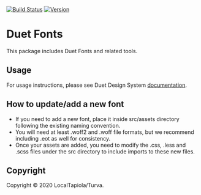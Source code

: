 [![Build Status](https://lt-devtool.visualstudio.com/Duet%20Design%20System/_apis/build/status/Duet%20Design%20System?branchName=master)](https://lt-devtool.visualstudio.com/Duet%20Design%20System/_build/latest?definitionId=58&branchName=master)
[![Version](https://img.shields.io/npm/v/@duetds/fonts.svg?style=flat-square&label=fonts)](https://www.npmjs.com/package/@duetds/fonts)

# Duet Fonts

This package includes Duet Fonts and related tools.

## Usage

For usage instructions, please see Duet Design System [documentation](https://www.duetds.com/typography/).

## How to update/add a new font

- If you need to add a new font, place it inside src/assets directory following the existing naming convention.
- You will need at least .woff2 and .woff file formats, but we recommend including .eot as well for consistency.
- Once your assets are added, you need to modify the .css, .less and .scss files under the src directory to include imports to these new files.

## Copyright

Copyright © 2020 LocalTapiola/Turva.
